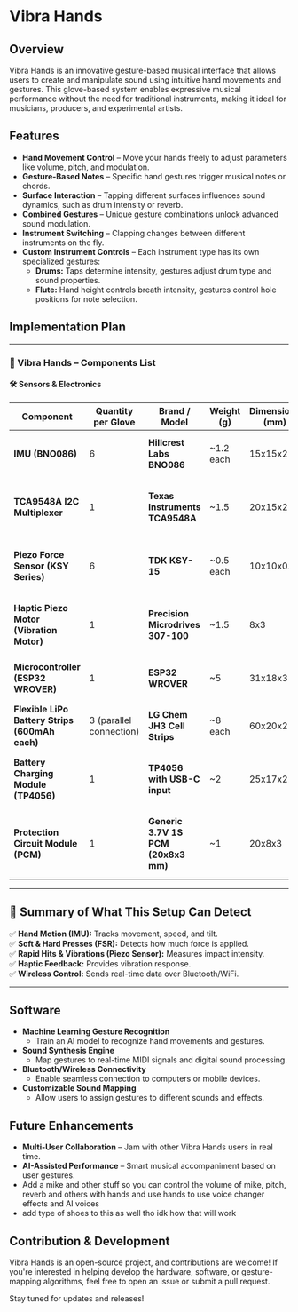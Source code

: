 # Vibra Hands

## Overview

Vibra Hands is an innovative gesture-based musical interface that allows users to create and manipulate sound using intuitive hand movements and gestures. This glove-based system enables expressive musical performance without the need for traditional instruments, making it ideal for musicians, producers, and experimental artists.

## Features

- **Hand Movement Control** – Move your hands freely to adjust parameters like volume, pitch, and modulation.
- **Gesture-Based Notes** – Specific hand gestures trigger musical notes or chords.
- **Surface Interaction** – Tapping different surfaces influences sound dynamics, such as drum intensity or reverb.
- **Combined Gestures** – Unique gesture combinations unlock advanced sound modulation.
- **Instrument Switching** – Clapping changes between different instruments on the fly.
- **Custom Instrument Controls** – Each instrument type has its own specialized gestures:
  - **Drums:** Taps determine intensity, gestures adjust drum type and sound properties.
  - **Flute:** Hand height controls breath intensity, gestures control hole positions for note selection.

## Implementation Plan

---

### 📌 Vibra Hands – Components List  

#### 🛠️ Sensors & Electronics  

  

| **Component**                                                | **Quantity per Glove**        | **Brand / Model**                       | **Weight (g)**                   | **Dimensions (mm)**                     | **Purpose**                                                                                                  |
|--------------------------------------------------------------|-------------------------------|----------------------------------------|----------------------------------|-----------------------------------------|-------------------------------------------------------------------------------------------------------------|
| **IMU (BNO086)**                                              | 6                             | **Hillcrest Labs BNO086**               | ~1.2 each                        | 15x15x2                                | Tracks hand motion, acceleration, and tilt.                                                                  |
| **TCA9548A I2C Multiplexer**                                  | 1                             | **Texas Instruments TCA9548A**         | ~1.5                              | 20x15x2                                | Manages I2C communication for 6 IMUs with a single SDA/SCL pair.                                             |
| **Piezo Force Sensor (KSY Series)**                           | 6                             | **TDK KSY-15**                          | ~0.5 each                        | 10x10x0.5                              | Measures both **pressure and vibration** on fingers and palm.                                                |
| **Haptic Piezo Motor (Vibration Motor)**                      | 1                             | **Precision Microdrives 307-100**       | ~1.5                              | 8x3                                   | Provides physical feedback for user actions on the palm.                                                     |
| **Microcontroller (ESP32 WROVER)**                                   | 1                             | **ESP32 WROVER**    | ~5                                | 31x18x3                                | Processes sensor data and sends outputs.                                                                    |
| **Flexible LiPo Battery Strips (600mAh each)**                | 3 (parallel connection)       | **LG Chem JH3 Cell Strips**             | ~8 each                          | 60x20x2                                | Provides **1800mAh** total for 3–4 hours of usage.                                                          |
| **Battery Charging Module (TP4056)**                          | 1                             | **TP4056 with USB-C input**             | ~2                                | 25x17x2                                | Safe charging for LiPo strips with **overcharge protection**.                                                |
| **Protection Circuit Module (PCM)**                           | 1                             | **Generic 3.7V 1S PCM (20x8x3 mm)**    | ~1                                | 20x8x3                                 | Prevents **over-discharge, overcurrent, and short circuits** for LiPo strips.                                |

---

## 📌 Summary of What This Setup Can Detect  
✅ **Hand Motion (IMU):** Tracks movement, speed, and tilt.  
✅ **Soft & Hard Presses (FSR):** Detects how much force is applied.  
✅ **Rapid Hits & Vibrations (Piezo Sensor):** Measures impact intensity.  
✅ **Haptic Feedback:** Provides vibration response.  
✅ **Wireless Control:** Sends real-time data over Bluetooth/WiFi.  

---
## **Software**

- **Machine Learning Gesture Recognition**
  - Train an AI model to recognize hand movements and gestures.
- **Sound Synthesis Engine**
  - Map gestures to real-time MIDI signals and digital sound processing.
- **Bluetooth/Wireless Connectivity**
  - Enable seamless connection to computers or mobile devices.
- **Customizable Sound Mapping**
  - Allow users to assign gestures to different sounds and effects.

## Future Enhancements

- **Multi-User Collaboration** – Jam with other Vibra Hands users in real time.
- **AI-Assisted Performance** – Smart musical accompaniment based on user gestures.
- Add a mike and other stuff so you can control the volume of mike, pitch, reverb and others with hands and use hands to use voice changer effects and AI voices
- add type of shoes to this as well tho idk how that will work
  
## Contribution & Development

Vibra Hands is an open-source project, and contributions are welcome! If you're interested in helping develop the hardware, software, or gesture-mapping algorithms, feel free to open an issue or submit a pull request.

Stay tuned for updates and releases!

